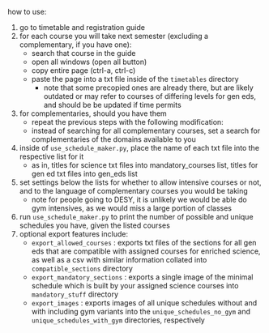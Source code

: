 how to use:
1) go to timetable and registration guide
2) for each course you will take next semester (excluding a complementary, if you have one):
   - search that course in the guide
   - open all windows (open all button)
   - copy entire page (ctrl-a, ctrl-c)
   - paste the page into a txt file inside of the ```timetables``` directory
     - note that some precopied ones are already there, but are likely outdated or may refer to courses of differing levels for gen eds, and should be be updated if time permits
3) for complementaries, should you have them
   - repeat the previous steps with the following modification:
   - instead of searching for all complementary courses, set a search for complementaries of the domains available to you
4) inside of ```use_schedule_maker.py```, place the name of each txt file into the respective list for it
   - as in, titles for science txt files into mandatory_courses list, titles for gen ed txt files into gen_eds list
5) set settings below the lists for whether to allow intensive courses or not, and to the language of complementary courses you would be taking
   - note for people going to DESY, it is unlikely we would be able do gym intensives, as we would miss a large portion of classes
6) run ```use_schedule_maker.py``` to print the number of possible and unique schedules you have, given the listed courses
7) optional export features include:
   - ```export_allowed_courses``` : exports txt files of the sections for all gen eds that are compatible with assigned courses for enriched science, as well as a csv with similar information collated into ```compatible_sections``` directory
   - ```export_mandatory_sections``` : exports a single image of the minimal schedule which is built by your assigned science courses into ```mandatory_stuff``` directory
   - ```export_images``` : exports images of all unique schedules without and with including gym variants into the ```unique_schedules_no_gym``` and ```unique_schedules_with_gym``` directories, respectively